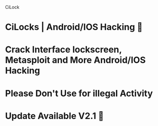 CiLock


# CiLocks | Android/IOS Hacking 📱

# Crack Interface lockscreen, Metasploit and More Android/IOS Hacking

# Please Don't Use for illegal Activity
# Update Available V2.1 🚀
